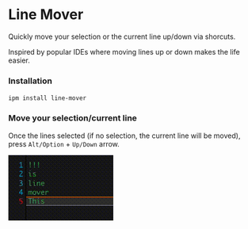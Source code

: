 # Line Mover
Quickly move your selection or the current line up/down via shorcuts.

Inspired by popular IDEs where moving lines up or down makes the life easier.


### Installation
```
ipm install line-mover
```

### Move your selection/current line
Once the lines selected (if no selection, the current line will be moved), press `Alt/Option` + `Up/Down` arrow.

![Alt Text](https://github.com/OnurKam/inkdrop_line-mover/blob/main/line-mover_demo.gif)
